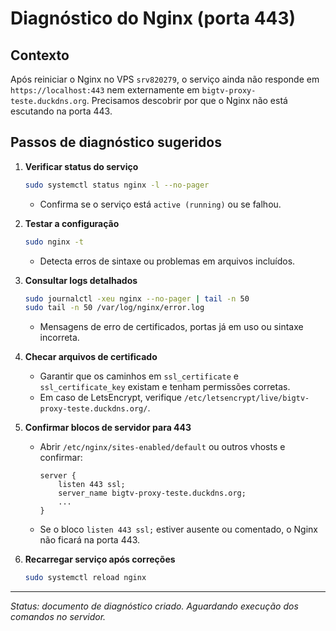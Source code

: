# Diagnóstico do Nginx (porta 443)

## Contexto
Após reiniciar o Nginx no VPS `srv820279`, o serviço ainda não responde em `https://localhost:443` nem externamente em `bigtv-proxy-teste.duckdns.org`. Precisamos descobrir por que o Nginx não está escutando na porta 443.

## Passos de diagnóstico sugeridos

1. **Verificar status do serviço**
   ```bash
   sudo systemctl status nginx -l --no-pager
   ```
   - Confirma se o serviço está `active (running)` ou se falhou.

2. **Testar a configuração**
   ```bash
   sudo nginx -t
   ```
   - Detecta erros de sintaxe ou problemas em arquivos incluídos.

3. **Consultar logs detalhados**
   ```bash
   sudo journalctl -xeu nginx --no-pager | tail -n 50
   sudo tail -n 50 /var/log/nginx/error.log
   ```
   - Mensagens de erro de certificados, portas já em uso ou sintaxe incorreta.

4. **Checar arquivos de certificado**
   - Garantir que os caminhos em `ssl_certificate` e `ssl_certificate_key` existam e tenham permissões corretas.
   - Em caso de LetsEncrypt, verifique `/etc/letsencrypt/live/bigtv-proxy-teste.duckdns.org/`.

5. **Confirmar blocos de servidor para 443**
   - Abrir `/etc/nginx/sites-enabled/default` ou outros vhosts e confirmar:
     ```nginx
     server {
         listen 443 ssl;
         server_name bigtv-proxy-teste.duckdns.org;
         ...
     }
     ```
   - Se o bloco `listen 443 ssl;` estiver ausente ou comentado, o Nginx não ficará na porta 443.

6. **Recarregar serviço após correções**
   ```bash
   sudo systemctl reload nginx
   ```

---
_Status: documento de diagnóstico criado. Aguardando execução dos comandos no servidor._ 